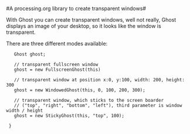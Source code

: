 #A processing.org library to create transparent windows#

With Ghost you can create transparent windows, well not really, Ghost displays an image of your desktop, so it looks like the window is transparent.

There are three different modes available:

       Ghost ghost;

       // transparent fullscreen window
       ghost = new FullscreenGhost(this)
       
       // transparent window at position x:0, y:100, width: 200, height: 300
       ghost = new WindowedGhost(this, 0, 100, 200, 300);
       
       // transparent window, which sticks to the screen boarder  
       // ("top", "right", "bottom", "left"), third parameter is window width / height
       ghost = new StickyGhost(this, "top", 100);
       
     }
